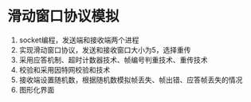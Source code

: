 # 滑动窗口协议模拟
1. socket编程，发送端和接收端两个进程
2. 实现滑动窗口协议，发送和接收窗口大小为5，选择重传
3. 采用应答机制、超时计数器技术、帧编号判重技术、重传技术
4. 校验和采用因特网校验和技术
5. 接收端设置随机数，根据随机数模拟帧丢失、帧出错、应答帧丢失的情况
6. 图形化界面
